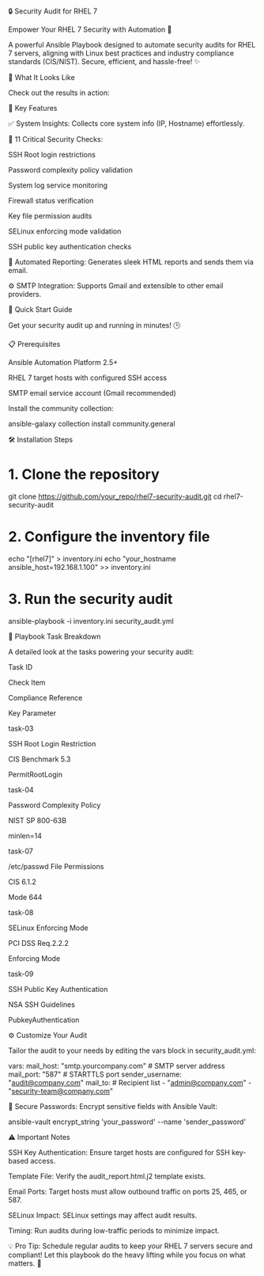 🔒 Security Audit for RHEL 7

Empower Your RHEL 7 Security with Automation 🚀



A powerful Ansible Playbook designed to automate security audits for RHEL 7 servers, aligning with Linux best practices and industry compliance standards (CIS/NIST). Secure, efficient, and hassle-free! ✨

🎉 What It Looks Like

Check out the results in action:




🌟 Key Features





✅ System Insights: Collects core system info (IP, Hostname) effortlessly.



🔐 11 Critical Security Checks:





SSH Root login restrictions



Password complexity policy validation



System log service monitoring



Firewall status verification



Key file permission audits



SELinux enforcing mode validation



SSH public key authentication checks



📧 Automated Reporting: Generates sleek HTML reports and sends them via email.



⚙️ SMTP Integration: Supports Gmail and extensible to other email providers.



🚀 Quick Start Guide

Get your security audit up and running in minutes! 🕒

📋 Prerequisites





Ansible Automation Platform 2.5+



RHEL 7 target hosts with configured SSH access



SMTP email service account (Gmail recommended)



Install the community collection:

ansible-galaxy collection install community.general

🛠️ Installation Steps

# 1. Clone the repository
git clone https://github.com/your_repo/rhel7-security-audit.git
cd rhel7-security-audit

# 2. Configure the inventory file
echo "[rhel7]" > inventory.ini
echo "your_hostname ansible_host=192.168.1.100" >> inventory.ini

# 3. Run the security audit
ansible-playbook -i inventory.ini security_audit.yml



📖 Playbook Task Breakdown

A detailed look at the tasks powering your security audit:







Task ID



Check Item



Compliance Reference



Key Parameter





task-03



SSH Root Login Restriction



CIS Benchmark 5.3



PermitRootLogin





task-04



Password Complexity Policy



NIST SP 800-63B



minlen=14





task-07



/etc/passwd File Permissions



CIS 6.1.2



Mode 644





task-08



SELinux Enforcing Mode



PCI DSS Req.2.2.2



Enforcing Mode





task-09



SSH Public Key Authentication



NSA SSH Guidelines



PubkeyAuthentication



⚙️ Customize Your Audit

Tailor the audit to your needs by editing the vars block in security_audit.yml:

vars:
  mail_host: "smtp.yourcompany.com"  # SMTP server address
  mail_port: "587"                   # STARTTLS port
  sender_username: "audit@company.com"
  mail_to:                           # Recipient list
    - "admin@company.com"
    - "security-team@company.com"

🔐 Secure Passwords: Encrypt sensitive fields with Ansible Vault:

ansible-vault encrypt_string 'your_password' --name 'sender_password'



⚠️ Important Notes





SSH Key Authentication: Ensure target hosts are configured for SSH key-based access.



Template File: Verify the audit_report.html.j2 template exists.



Email Ports: Target hosts must allow outbound traffic on ports 25, 465, or 587.



SELinux Impact: SELinux settings may affect audit results.



Timing: Run audits during low-traffic periods to minimize impact.



💡 Pro Tip: Schedule regular audits to keep your RHEL 7 servers secure and compliant! Let this playbook do the heavy lifting while you focus on what matters. 💪
